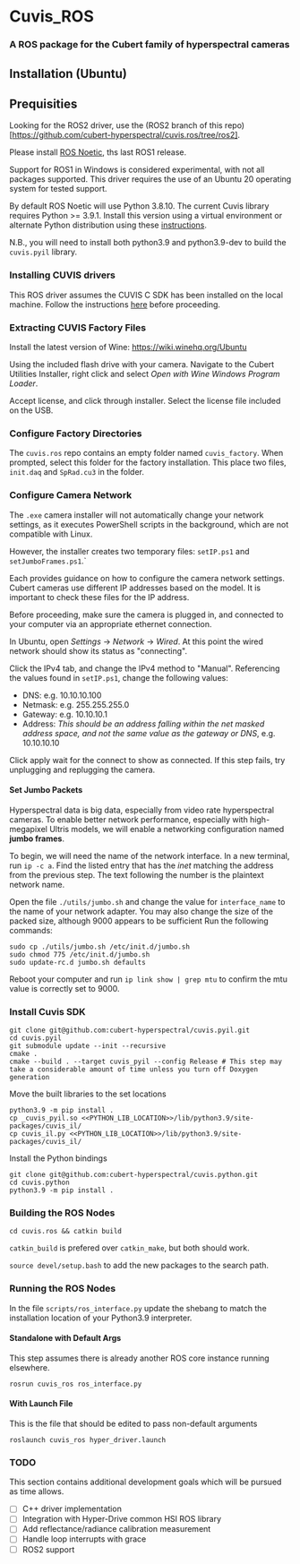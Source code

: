 # Cuvis_ROS

### A ROS package for the Cubert family of hyperspectral cameras

## Installation (Ubuntu)

## Prequisities

Looking for the ROS2 driver, use the (ROS2 branch of this repo)[https://github.com/cubert-hyperspectral/cuvis.ros/tree/ros2].

Please install [ROS Noetic](http://wiki.ros.org/noetic/Installation/Ubuntu), ths last ROS1 release.

Support for ROS1 in Windows is considered experimental, with not all packages supported. This driver requires the use of an Ubuntu 20 operating system for tested support.

By default ROS Noetic will use Python 3.8.10. The current Cuvis library requires Python >= 3.9.1. Install this version using a virtual environment or alternate Python distribution using these [instructions](https://linuxize.com/post/how-to-install-python-3-9-on-ubuntu-20-04/).

N.B., you will need to install both python3.9 and python3.9-dev to build the `cuvis.pyil` library.



### Installing CUVIS drivers

This ROS driver assumes the CUVIS C SDK has been installed on the local machine. Follow the instructions [here](https://cloud.cubert-gmbh.de/s/q3YiPZPJe5oXziZ) before proceeding.

### Extracting CUVIS Factory Files

Install the latest version of Wine: https://wiki.winehq.org/Ubuntu

Using the included flash drive with your camera. Navigate to the Cubert Utilities Installer, right click and select _Open with Wine Windows Program Loader_.

Accept license, and click through installer. Select the license file included on the USB.

### Configure Factory Directories

The `cuvis.ros` repo contains an empty folder named `cuvis_factory`. When prompted, select this folder for the factory installation. This place two files, `init.daq` and `SpRad.cu3` in the folder.

### Configure Camera Network

The `.exe` camera installer will not automatically change your network settings, as it executes PowerShell scripts in the background, which are not compatible with Linux.

However, the installer creates two temporary files: `setIP.ps1` and `setJumboFrames.ps1`.`

Each provides guidance on how to configure the camera network settings. Cubert cameras use different IP addresses based on the model. It is important to check these files for the IP address.

Before proceeding, make sure the camera is plugged in, and connected to your computer via an appropriate ethernet connection.

In Ubuntu, open *Settings* -> *Network* -> *Wired*. At this point the wired network should show its status as "connecting".

Click the IPv4 tab, and change the IPv4 method to "Manual". Referencing the values found in `setIP.ps1`, change the following values:

- DNS: e.g. 10.10.10.100
- Netmask: e.g. 255.255.255.0
- Gateway: e.g. 10.10.10.1
- Address: *This should be an address falling within the net masked address space, and not the same value as the gateway or DNS*, e.g. 10.10.10.10


Click apply wait for the connect to show as connected. If this step fails, try unplugging and replugging the camera.

#### Set Jumbo Packets

Hyperspectral data is big data, especially from video rate hyperspectral cameras. To enable better network performance, especially with high-megapixel Ultris models, we will enable a networking configuration named **jumbo frames**.

To begin, we will need the name of the network interface. In a new terminal, run `ip -c a`. Find the listed entry that has the *inet* matching the address from the previous step. The text following the number is the plaintext network name.

Open the file `./utils/jumbo.sh` and change the value for `interface_name` to the name of your network adapter. You may also change the size of the packed size, although 9000 appears to be sufficient Run the following commands:

```
sudo cp ./utils/jumbo.sh /etc/init.d/jumbo.sh
sudo chmod 775 /etc/init.d/jumbo.sh
sudo update-rc.d jumbo.sh defaults
```
Reboot your computer and run `ip link show | grep mtu` to confirm the mtu value is correctly set to 9000.

### Install Cuvis SDK
```
git clone git@github.com:cubert-hyperspectral/cuvis.pyil.git
cd cuvis.pyil
git submodule update --init --recursive
cmake .
cmake --build . --target cuvis_pyil --config Release # This step may take a considerable amount of time unless you turn off Doxygen generation
```
Move the built libraries to the set locations

```
python3.9 -m pip install .
cp _cuvis_pyil.so <<PYTHON_LIB_LOCATION>>/lib/python3.9/site-packages/cuvis_il/
cp cuvis_il.py <<PYTHON_LIB_LOCATION>>/lib/python3.9/site-packages/cuvis_il/
```
Install the Python bindings

```
git clone git@github.com:cubert-hyperspectral/cuvis.python.git
cd cuvis.python
python3.9 -m pip install .
```

### Building the ROS Nodes

`cd cuvis.ros && catkin build`

`catkin_build` is prefered over `catkin_make`, but both should work.

`source devel/setup.bash` to add the new packages to the search path.

### Running the ROS Nodes

In the file `scripts/ros_interface.py` update the shebang to match the installation location of your Python3.9 interpreter.

#### Standalone with Default Args

This step assumes there is already another ROS core instance running elsewhere.

`rosrun cuvis_ros ros_interface.py`

#### With Launch File

This is the file that should be edited to pass non-default arguments

`roslaunch cuvis_ros hyper_driver.launch`


### TODO

This section contains additional development goals which will be pursued as time allows.

- [ ] C++ driver implementation
- [ ] Integration with Hyper-Drive common HSI ROS library
- [ ] Add reflectance/radiance calibration measurement
- [ ] Handle loop interrupts with grace
- [ ] ROS2 support
